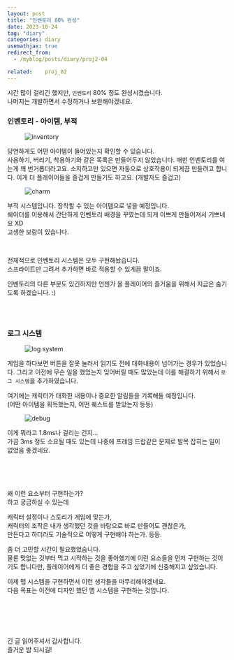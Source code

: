 ```yaml
---
layout: post
title: "인벤토리 80% 완성"
date: 2023-10-24
tag: "diary"
categories: diary
usemathjax: true
redirect_from:
  - /myblog/posts/diary/proj2-04

related:    proj_02
---
```


시간 많이 걸리긴 했지만, `인벤토리` 80% 정도 완성시켰습니다.  
나머지는 개발하면서 수정하거나 보완해야겠네요.

<h3>인벤토리 - 아이템, 부적</h3>

<figure>
    <img class="title-image" src="{{ site.image_location }}/diary/proj2_diary/04/item.gif" alt="inventory">
</figure>

당연하게도 어떤 아이템이 들어있는지 확인할 수 있습니다.  
사용하기, 버리기, 착용하기와 같은 목록은 만들어두지 않았습니다. 
매번 인벤토리를 여는게 꽤 번거롭더라고요. 소지하고만 있으면 자동으로 상호작용이 되게끔 만들려고 합니다.
이게 더 플레이어들을 즐겁게 만들기도 하고요. (개발자도 즐겁고)

<figure>
    <img class="title-image" src="{{ site.image_location }}/diary/proj2_diary/04/charm.png" alt="charm">
</figure>

부적 시스템입니다. 장착할 수 있는 아이템으로 넣을 예정입니다.  
쉐이더를 이용해서 간단하게 인벤토리 배경을 꾸몄는데 되게 이쁘게 만들어져서 기쁘네요 XD  
고생한 보람이 있습니다.

<br/>

전체적으로 인벤토리 시스템은 모두 구현해놨습니다.  
스프라이트만 그려서 추가하면 바로 적용할 수 있게끔 말이죠.  

인벤토리의 다른 부분도 있긴하지만 언젠가 올 플레이어의 즐거움을 위해서 지금은 숨기도록 하겠습니다. :)

<br/>
<br/>

<h3>로그 시스템</h3>

<figure>
    <img class="title-image" src="{{ site.image_location }}/diary/proj2_diary/04/log.gif" alt="log system">
</figure>

게임을 하다보면 버튼을 잘못 눌러서 읽기도 전에 대화내용이 넘어가는 경우가 있었습니다. 
그리고 이전에 무슨 일을 했었는지 잊어버릴 때도 많았는데 이를 해결하기 위해서 `로그 시스템`을 추가하였습니다.

여기에는 캐릭터가 대화한 내용이나 중요한 알림들을 기록해둘 예정입니다.   
(어떤 아이템을 획득했는지, 어떤 퀘스트를 받았는지 등등)  

<figure>
    <img class="title-image" src="{{ site.image_location }}/diary/proj2_diary/04/debug.png" alt="debug">
</figure>

이게 뭐라고 1.8ms나 걸리는 건지...  
가끔 3ms 정도 소요될 때도 있는데 나중에 프레임 드랍같은 문제로 발목 잡히는 일이 없었음 좋겠네요.

<br/>
<br/>
<br/>

왜 이런 요소부터 구현하는가?  
하고 궁금하실 수 있는데

캐릭터 설정이나 스토리가 게임에 맞는가,  
캐릭터의 조작은 내가 생각했던 것을 바탕으로 바로 만들어도 괜찮은가,  
만든다고 하더라도 기술적으로 어떻게 구현해야 하는가. 등등.

좀 더 고민할 시간이 필요했었습니다.  
물론 맛없는 것부터 먹고 시작하는 것을 좋아했기에 이런 요소들을 먼저 구현하는 것이기도 합니다만, 
플레이어에게 더 좋은 경험을 주고 싶었기에 신중해지고 싶었습니다.

이제 맵 시스템을 구현하면서 이런 생각들을 마무리해야겠네요.  
다음 목표는 이전에 디자인 했던 맵 시스템을 구현하는 것입니다.

<br/>
<br/>
<br/>
<br/>

긴 글 읽어주셔서 감사합니다.  
즐거운 밤 되시길!